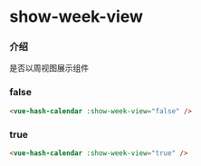 # show-week-view

### 介绍

是否以周视图展示组件

### false

```html
<vue-hash-calendar :show-week-view="false" />
```

### true

```html
<vue-hash-calendar :show-week-view="true" />
```
